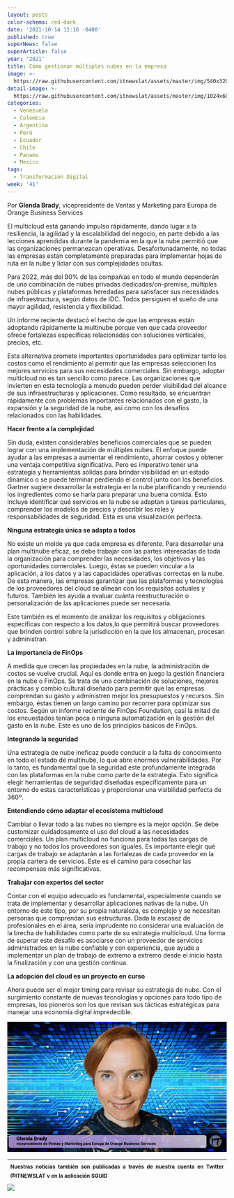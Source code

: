 ```yaml
---
layout: posts
color-schema: red-dark
date: '2021-10-14 12:16 -0400'
published: true
superNews: false
superArticle: false
year: '2021'
title: Cómo gestionar múltiples nubes en la empresa
image: >-
  https://raw.githubusercontent.com/itnewslat/assets/master/img/540x320/Glenda-Brady-p.jpg
detail-image: >-
  https://raw.githubusercontent.com/itnewslat/assets/master/img/1024x680/Glenda-Brady-g.jpg
categories:
  - Venezuela
  - Colombia
  - Argentina
  - Perú
  - Ecuador
  - Chile
  - Panama
  - Mexico
tags:
  - Transformación Digital
week: '41'
---
```

 
Por **Glenda Brady**, vicepresidente de Ventas y Marketing para Europa de Orange Business Services

El multicloud está ganando impulso rápidamente, dando lugar a la resiliencia, la agilidad y la escalabilidad del negocio, en parte debido a las lecciones aprendidas durante la pandemia en la que la nube permitió que las organizaciones permanezcan operativas. Desafortunadamente, no todas las empresas están completamente preparadas para implementar hojas de ruta en la nube y lidiar con sus complejidades ocultas.

Para 2022, más del 90% de las compañías en todo el mundo dependerán de una combinación de nubes privadas dedicadas/on-premise, múltiples nubes públicas y plataformas heredadas para satisfacer sus necesidades de infraestructura, según datos de IDC. Todos persiguen el sueño de una mayor agilidad, resistencia y flexibilidad. 

Un informe reciente destacó el hecho de que las empresas están adoptando rápidamente la multinube porque ven que cada proveedor ofrece fortalezas específicas relacionadas con soluciones verticales, precios, etc.

Esta alternativa promete importantes oportunidades para optimizar tanto los costos como el rendimiento al permitir que las empresas seleccionen los mejores servicios para sus necesidades comerciales. Sin embargo, adoptar multicloud no es tan sencillo como parece. Las organizaciones que invierten en esta tecnología a menudo pueden perder visibilidad del alcance de sus infraestructuras y aplicaciones. Como resultado, se encuentran rápidamente con problemas importantes relacionados con el gasto, la expansión y la seguridad de la nube, así como con los desafíos relacionados con las habilidades.

**Hacer frente a la complejidad**

Sin duda, existen considerables beneficios comerciales que se pueden lograr con una implementación de múltiples nubes. El enfoque puede ayudar a las empresas a aumentar el rendimiento, ahorrar costos y obtener una ventaja competitiva significativa. Pero es imperativo tener una estrategia y herramientas sólidas para brindar visibilidad en un estado dinámico o se puede terminar perdiendo el control junto con los beneficios. Gartner sugiere desarrollar la estrategia en la nube planificando y reuniendo los ingredientes como se haría para preparar una buena comida. Esto incluye identificar qué servicios en la nube se adaptan a tareas particulares, comprender los modelos de precios y describir los roles y responsabilidades de seguridad. Esta es una visualización perfecta.

**Ninguna estrategia única se adapta a todos**

No existe un molde ya que cada empresa es diferente. Para desarrollar una plan multinube eficaz, se debe trabajar con las partes interesadas de toda la organización para comprender las necesidades, los objetivos y las oportunidades comerciales. Luego, éstas se pueden vincular a la aplicación, a los datos y a las capacidades operativas correctas en la nube. De esta manera, las empresas garantizar que las plataformas y tecnologías de los proveedores del cloud se alinean con los requisitos actuales y futuros. También les ayuda a evaluar cuánta reestructuración o personalización de las aplicaciones puede ser necesaria.

Este también es el momento de analizar los requisitos y obligaciones específicas con respecto a los datos,lo que permitirá buscar proveedores que brinden control sobre la jurisdicción en la que los almacenan, procesan y administran.

**La importancia de FinOps**

A medida que crecen las propiedades en la nube, la administración de costos se vuelve crucial. Aquí es donde entra en juego la gestión financiera en la nube o FinOps. Se trata de una combinación de soluciones, mejores prácticas y cambio cultural diseñado para permitir que las empresas comprendan su gasto y administren mejor los presupuestos y recursos. Sin embargo, éstas tienen un largo camino por recorrer para optimizar sus costos. Según un informe reciente de FinOps Foundation, casi la mitad de los encuestados tenían poca o ninguna automatización en la gestión del gasto en la nube. Este es uno de los principios básicos de FinOps.

**Integrando la seguridad**

Una estrategia de nube ineficaz puede conducir a la falta de conocimiento en todo el estado de multinube, lo que abre enormes vulnerabilidades. Por lo tanto, es fundamental que la seguridad este profundamente integrada con las plataformas en la nube como parte de la estrategia. Esto significa elegir herramientas de seguridad diseñadas específicamente para un entorno de estas características y proporcionar una visibilidad perfecta de 360º.

**Entendiendo cómo adaptar el ecosistema multicloud**

Cambiar o llevar todo a las nubes no siempre es la mejor opción. Se debe customizar cuidadosamente el uso del cloud a las necesidades comerciales. Un plan  multicloud no funciona para todas las cargas de trabajo y no todos los proveedores son iguales. Es importante elegir qué cargas de trabajo se adaptarán a las fortalezas de cada proveedor en la propia cartera de servicios. Este es el camino para cosechar las recompensas más significativas.

**Trabajar con expertos del sector**

Contar con el equipo adecuado es fundamental, especialmente cuando se trata de implementar y desarrollar aplicaciones nativas de la nube. Un entorno de este tipo, por su propia naturaleza, es complejo y se necesitan personas que comprendan sus estructuras. Dada la escasez de profesionales en el área, sería imprudente no considerar una evaluación de la brecha de habilidades como parte de su estrategia multicloud. Una forma de superar este desafío es asociarse con un proveedor de servicios administrados en la nube confiable y con experiencia, que ayude a implementar un plan de trabajo de extremo a extremo desde el inicio hasta la finalización y con una gestión continua.

**La adopción del cloud es un proyecto en curso**

Ahora puede ser el mejor timing para revisar su estrategia de nube. Con el surgimiento constante de nuevas tecnologías y opciones para todo tipo de empresas, los pioneros son los que revisan sus tácticas estratégicas para manejar una economía digital impredecible.

![](https://raw.githubusercontent.com/itnewslat/assets/master/img/540x320/Glenda-Brady-p.jpg)

<table style="height: 42px;" width="569">
<tbody>
<tr>
<td style="text-align: justify;"><sub><strong>Nuestras noticias también son publicadas a través de nuestra cuenta en Twitter <a href="https://twitter.com/itnewslat?lang=es">@ITNEWSLAT</a> y en la aplicación <a href="https://squidapp.co/en/">SQUID</a></strong></sub></td>
</tr>
</tbody>
</table>

<img src="https://tracker.metricool.com/c3po.jpg?hash=56f88a41e39ab42c063cc51676587a04"/>